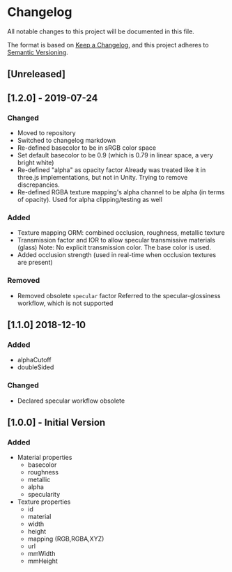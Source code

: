 # Changelog
All notable changes to this project will be documented in this file.

The format is based on [Keep a Changelog](https://keepachangelog.com/en/1.0.0/),
and this project adheres to [Semantic Versioning](https://semver.org/spec/v2.0.0.html).

## [Unreleased]

## [1.2.0] - 2019-07-24
### Changed
- Moved to repository
- Switched to changelog markdown
- Re-defined basecolor to be in sRGB color space
- Set default basecolor to be 0.9 (which is 0.79 in linear space, a very bright white)
- Re-defined "alpha" as opacity factor
  Already was treated like it in three.js implementations, but not in Unity. Trying to remove discrepancies.
- Re-defined RGBA texture mapping's alpha channel to be alpha (in terms of opacity). Used for alpha clipping/testing as well
### Added
- Texture mapping ORM: combined occlusion, roughness, metallic texture
- Transmission factor and IOR to allow specular transmissive materials (glass)
  Note: No explicit transmission color. The base color is used.
- Added occlusion strength (used in real-time when occlusion textures are present)
### Removed
- Removed obsolete `specular` factor
  Referred to the specular-glossiness workflow, which is not supported

## [1.1.0] 2018-12-10
### Added
- alphaCutoff
- doubleSided
### Changed
- Declared specular workflow obsolete

## [1.0.0] - Initial Version
### Added
- Material properties
  - basecolor
  - roughness
  - metallic
  - alpha
  - specularity
- Texture properties
  - id
  - material
  - width
  - height
  - mapping (RGB,RGBA,XYZ)
  - url
  - mmWidth
  - mmHeight
